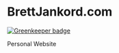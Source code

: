 # BrettJankord.com

[![Greenkeeper badge](https://badges.greenkeeper.io/bjankord/brettjankord.com.svg)](https://greenkeeper.io/)

Personal Website